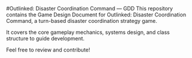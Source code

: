#Outlinked: Disaster Coordination Command — GDD
This repository contains the Game Design Document for Outlinked: Disaster Coordination Command, a turn-based disaster coordination strategy game.

It covers the core gameplay mechanics, systems design, and class structure to guide development.

Feel free to review and contribute!
